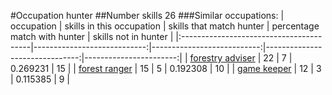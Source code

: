 #Occupation hunter
##Number skills 26
###Similar occupations:
| occupation                              |   skills in this occupation |   skills that match hunter |   percentage match with hunter |   skills not in hunter |
|:----------------------------------------|----------------------------:|---------------------------:|-------------------------------:|-----------------------:|
| [forestry adviser](forestry_adviser.md) |                          22 |                          7 |                       0.269231 |                     15 |
| [forest ranger](forest_ranger.md)       |                          15 |                          5 |                       0.192308 |                     10 |
| [game keeper](game_keeper.md)           |                          12 |                          3 |                       0.115385 |                      9 |
